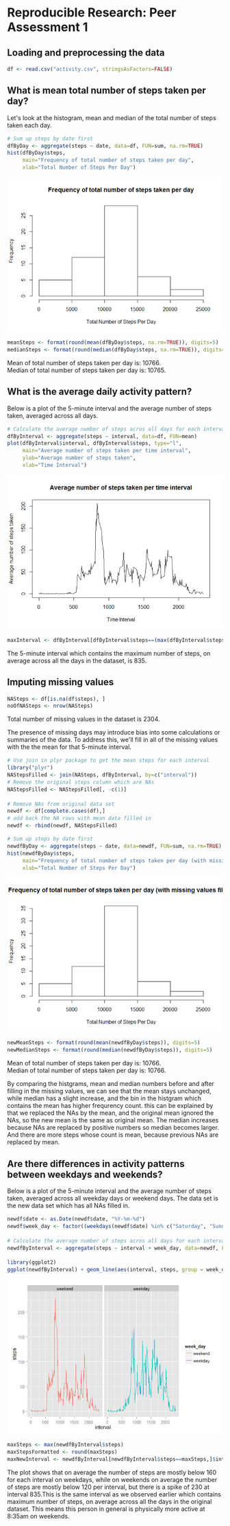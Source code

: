 # Reproducible Research: Peer Assessment 1


## Loading and preprocessing the data

```r
df <- read.csv("activity.csv", stringsAsFactors=FALSE)
```


## What is mean total number of steps taken per day?
Let's look at the histogram, mean and median of the total number of steps taken each day. 

```r
# Sum up steps by date first
dfByDay <- aggregate(steps ~ date, data=df, FUN=sum, na.rm=TRUE)
hist(dfByDay$steps, 
     main="Frequency of total number of steps taken per day", 
     xlab="Total Number of Steps Per Day")
```

![](./PA1_template_files/figure-html/unnamed-chunk-2-1.png) 


```r
meanSteps <- format(round(mean(dfByDay$steps, na.rm=TRUE)), digits=5)
medianSteps <- format(round(median(dfByDay$steps, na.rm=TRUE)), digits=5)
```

Mean of total number of steps taken per day is:  10766.  
Median of total number of steps taken per day is: 10765.


## What is the average daily activity pattern?
Below is a plot of the 5-minute interval and the average number of steps taken, averaged across all days. 

```r
# Calculate the average number of steps acros all days for each interval
dfByInterval <- aggregate(steps ~ interval, data=df, FUN=mean)
plot(dfByInterval$interval, dfByInterval$steps, type="l", 
     main="Average number of steps taken per time interval", 
     ylab="Average number of steps taken", 
     xlab="Time Interval")
```

![](./PA1_template_files/figure-html/unnamed-chunk-4-1.png) 


```r
maxInterval <- dfByInterval[dfByInterval$steps==(max(dfByInterval$steps)),]$interval
```

The 5-minute interval which contains the maximum number of steps,  on average across all the days in the dataset, is 835.

## Imputing missing values

```r
NASteps <- df[is.na(df$steps), ]
noOfNASteps <- nrow(NASteps)
```

Total number of missing values in the dataset is 2304.

The presence of missing days may introduce bias into some calculations or summaries of the data. To address this, we'll fill in all of the missing values with the the mean for that 5-minute interval.


```r
# Use join in plyr package to get the mean steps for each interval
library("plyr")
NAStepsFilled <- join(NASteps, dfByInterval, by=c("interval"))
# Remove the original steps column which are NAs
NAStepsFilled <- NAStepsFilled[, -c(1)]

# Remove NAs from original data set
newdf <- df[complete.cases(df),]
# add back the NA rows with mean data filled in 
newdf <- rbind(newdf, NAStepsFilled)
```


```r
# Sum up steps by date first
newdfByDay <- aggregate(steps ~ date, data=newdf, FUN=sum, na.rm=TRUE)
hist(newdfByDay$steps, 
     main="Frequency of total number of steps taken per day (with missing values filled)", 
     xlab="Total Number of Steps Per Day")
```

![](./PA1_template_files/figure-html/unnamed-chunk-8-1.png) 


```r
newMeanSteps <- format(round(mean(newdfByDay$steps)), digits=5)
newMedianSteps <- format(round(median(newdfByDay$steps)), digits=5)
```

Mean of total number of steps taken per day is:  10766.  
Median of total number of steps taken per day is: 10766.

By comparing the histgrams, mean and median numbers before and after filling in the missing values, we can see that the mean stays unchanged, while median has a slight increase, and the bin in the histgram which contains the mean has higher frequrency count. this can be explained by that we replaced the NAs by the mean, and the original mean ignored the NAs, so the new mean is the same as original mean. The median increases because NAs are replaced by positive numbers so median becomes larger. And there are more steps whose count is mean, because previous NAs are replaced by mean. 

## Are there differences in activity patterns between weekdays and weekends?
Below is a plot of the 5-minute interval and the average number of steps taken, averaged across all weekday days or weekend days. The data set is the new data set which has all NAs filled in.


```r
newdf$date <- as.Date(newdf$date, "%Y-%m-%d") 
newdf$week_day <- factor((weekdays(newdf$date) %in% c("Saturday", "Sunday")), label=c("weekend", "weekday"))

# Calculate the average number of steps acros all days for each interval
newdfByInterval <- aggregate(steps ~ interval + week_day, data=newdf, FUN=mean)

library(ggplot2)
ggplot(newdfByInterval) + geom_line(aes(interval, steps, group = week_day, color = week_day)) + facet_wrap(~week_day)
```

![](./PA1_template_files/figure-html/unnamed-chunk-10-1.png) 

```r
maxSteps <- max(newdfByInterval$steps)
maxStepsFormatted <- round(maxSteps)
maxNewInterval <- newdfByInterval[newdfByInterval$steps==maxSteps,]$interval
```

The plot shows that on average the number of steps are mostly below 160 for each interval on weekdays, while on weekends on average the number of steps are mostly below 120 per interval, but there is a spike of 230 at interval 835.This is the same interval as we observed earlier which contains maximum number of steps,  on average across all the days in the original dataset. This means this person in general is physically more active at 8:35am on weekends. 

